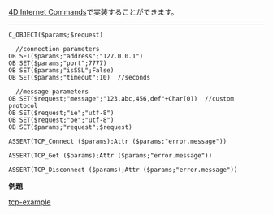 
[4D Internet Commands](http://doc.4d.com/4Dv15/4D-Internet-Commands/15/4D-Internet-Commands.100-2397788.ja.html)で実装することができます。

---

```
C_OBJECT($params;$request)

  //connection parameters
OB SET($params;"address";"127.0.0.1")
OB SET($params;"port";7777)
OB SET($params;"isSSL";False)
OB SET($params;"timeout";10)  //seconds

  //message parameters
OB SET($request;"message";"123,abc,456,def"+Char(0))  //custom protocol
OB SET($request;"ie";"utf-8")
OB SET($request;"oe";"utf-8")
OB SET($params;"request";$request)

ASSERT(TCP_Connect ($params);Attr ($params;"error.message"))

ASSERT(TCP_Get ($params);Attr ($params;"error.message"))

ASSERT(TCP_Disconnect ($params);Attr ($params;"error.message"))
```


**例題**

[tcp-example](https://github.com/4D-JP/tcp-example)
